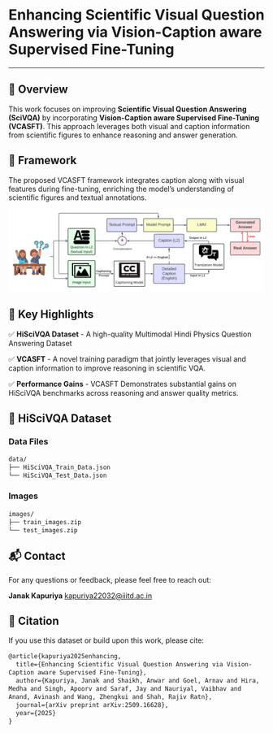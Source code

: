 # Enhancing Scientific Visual Question Answering via Vision-Caption aware Supervised Fine-Tuning

---

## 📘 Overview

This work focuses on improving **Scientific Visual Question Answering (SciVQA)** by incorporating **Vision-Caption aware Supervised Fine-Tuning (VCASFT)**. This approach leverages both visual and caption information from scientific figures to enhance reasoning and answer generation.


## 🧩 Framework

The proposed VCASFT framework integrates caption along with visual features during fine-tuning, enriching the model’s understanding of scientific figures and textual annotations.

<p align="center"> <img src="VCASFT_Framework.png" alt="VCASFT Framework" width="700"/> </p>


## 🚀 Key Highlights

✅ **HiSciVQA Dataset** - A high-quality Multimodal Hindi Physics Question Answering Dataset

✅ **VCASFT** - A novel training paradigm that jointly leverages visual and caption information to improve reasoning in scientific VQA.

✅ **Performance Gains** - VCASFT Demonstrates substantial gains on HiSciVQA benchmarks across reasoning and answer quality metrics.

## 📂 HiSciVQA Dataset

### Data Files

```
data/
├── HiSciVQA_Train_Data.json
└── HiSciVQA_Test_Data.json

```
### Images

```
images/
├── train_images.zip
└── test_images.zip

```

## 📬 Contact

For any questions or feedback, please feel free to reach out:

**Janak Kapuriya**
kapuriya22032@iiitd.ac.in


## 📑 Citation

If you use this dataset or build upon this work, please cite:

```
@article{kapuriya2025enhancing,
  title={Enhancing Scientific Visual Question Answering via Vision-Caption aware Supervised Fine-Tuning},
  author={Kapuriya, Janak and Shaikh, Anwar and Goel, Arnav and Hira, Medha and Singh, Apoorv and Saraf, Jay and Nauriyal, Vaibhav and Anand, Avinash and Wang, Zhengkui and Shah, Rajiv Ratn},
  journal={arXiv preprint arXiv:2509.16628},
  year={2025}
}
```
